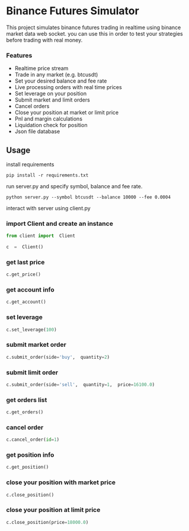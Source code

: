 # Binance Futures Simulator

This project simulates binance futures trading in realtime using binance market data web socket. you can use this in order to test your strategies before trading with real money.

### Features
- Realtime price stream
- Trade in any market (e.g. btcusdt)
- Set your desired balance and fee rate
- Live processing orders with real time prices
- Set leverage on your position
- Submit market and limit orders
- Cancel orders
- Close your position at market or limit price
- Pnl and margin calculations
- Liquidation check for position
- Json file database

## Usage

install requirements

    pip install -r requirements.txt
 
run server.py and specify symbol, balance and fee rate.

    python server.py --symbol btcusdt --balance 10000 --fee 0.0004

interact with server using client.py

###  import Client and create an instance

```python
from client import  Client
    
c  =  Client()
```

### get last price

```python
c.get_price()
```

### get account info

```python
c.get_account()
```

### set leverage

```python
c.set_leverage(100)
```

### submit market order

```python
c.submit_order(side='buy',  quantity=2)
```

### submit limit order

```python
c.submit_order(side='sell',  quantity=1,  price=16100.0)
```

### get orders list

```python
c.get_orders()
```

### cancel order

```python
c.cancel_order(id=1)
```

### get position info

```python
c.get_position()
```

### close your position with market price

```python
c.close_position()
```

### close your position at limit price

```python
c.close_position(price=18000.0)
```
